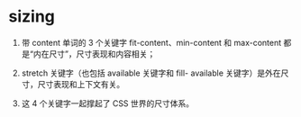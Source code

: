 # sizing

1. 带 content 单词的 3 个关键字 fit-content、min-content 和 max-content 都是“内在尺寸”，尺寸表现和内容相关；

2. stretch 关键字（也包括 available 关键字和 fill- available 关键字）是外在尺寸，尺寸表现和上下文有关。

3. 这 4 个关键字一起撑起了 CSS 世界的尺寸体系。
